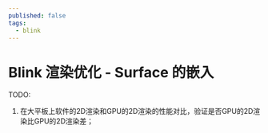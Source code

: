```yaml
---
published: false
tags:
  - blink
---
```


# Blink 渲染优化 - Surface 的嵌入

TODO:  
1. 在大平板上软件的2D渲染和GPU的2D渲染的性能对比，验证是否GPU的2D渲染比GPU的2D渲染差；